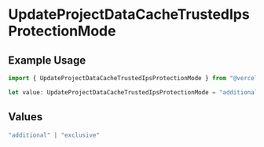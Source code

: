 # UpdateProjectDataCacheTrustedIpsProtectionMode

## Example Usage

```typescript
import { UpdateProjectDataCacheTrustedIpsProtectionMode } from "@vercel/sdk/models/operations/updateprojectdatacache.js";

let value: UpdateProjectDataCacheTrustedIpsProtectionMode = "additional";
```

## Values

```typescript
"additional" | "exclusive"
```